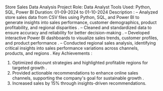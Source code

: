 Store Sales Data Analysis Project
Role: Data Analyst
Tools Used: Python, SQL, Power BI
Duration: 01-09-2024 to 01-10-2024
Description :
– Analyzed store sales data from CSV files using Python, SQL, and Power BI to generate insights into sales performance, customer demographics, product profitability, and regional disparities .
– Cleaned and standardized data to ensure accuracy and reliability for better decision-making .
– Developed interactive Power BI dashboards to visualize sales trends, customer profiles, and product performance .
– Conducted regional sales analysis, identifying critical insights into sales performance variations across channels, products, and regions .
Key Achievements :
1. Optimized discount strategies and highlighted profitable regions for targeted growth .
2. Provided actionable recommendations to enhance online sales channels, supporting the company's goal for sustainable growth .
3. Increased sales by 15% through insights-driven recommendations.
